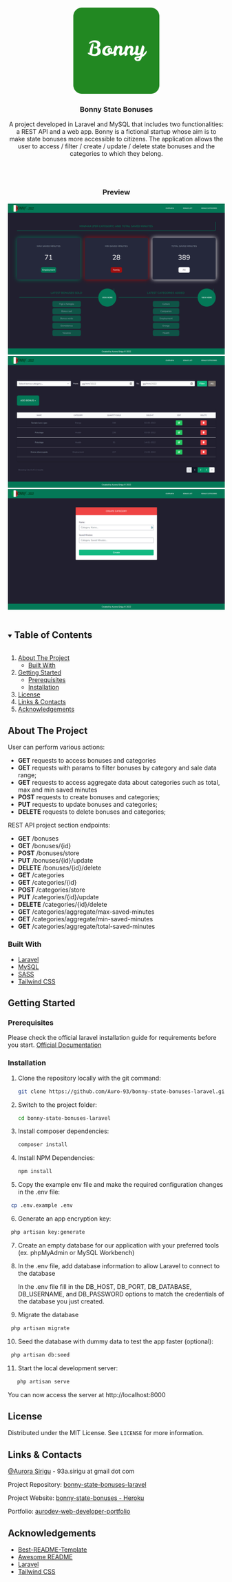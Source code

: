 <p align="center">

  <p align="center">
    <a href="https://github.com/Auro-93/bonny-state-bonuses-laravel">
        <img src="public/images/favicon.png" alt="Logo" width= "200" height = "200">
    </a>
   </p>
  
  <h3 align="center">Bonny State Bonuses</h3>

  <p align="center">
     A project developed in Laravel and MySQL that includes two functionalities: a REST API and a web app.
    Bonny is a fictional startup whose aim is to make state bonuses more accessible to citizens.
    The application allows the user to access / filter / create / update / delete state bonuses and the categories to which they belong.
  </p>

  <br>
  <br>

  <h3 align="center">Preview</h3>

  <a href="https://github.com/Auro-93/bonny-state-bonuses-laravel">
    <img src="public/screenshots/overview.png" alt="site-homepage-overview">
  </a>

  <a href="https://github.com/Auro-93/bonny-state-bonuses-laravel">
    <img src="public/screenshots/bonuses-table.png" alt="site-bonuses-table">
  </a>

  <a href="https://github.com/Auro-93/bonny-state-bonuses-laravel">
    <img src="public/screenshots/create-category.png" alt="site-create-category">
  </a>

</p>

<details open="open">
  <summary><h2 style="display: inline-block">Table of Contents</h2></summary>
  <ol>
    <li>
      <a href="#about-the-project">About The Project</a>
      <ul>
        <li><a href="#built-with">Built With</a></li>
      </ul>
    </li>
    <li>
      <a href="#getting-started">Getting Started</a>
      <ul>
        <li><a href="#prerequisites">Prerequisites</a></li>
        <li><a href="#installation">Installation</a></li>
      </ul>
    </li>
    <li><a href="#license">License</a></li>
    <li><a href="#links-contacts">Links & Contacts</a></li>
    <li><a href="#acknowledgements">Acknowledgements</a></li>
  </ol>
</details>

## About The Project

User can perform various actions:

<ul>
<li><strong>GET</strong> requests to access bonuses and categories </li>
<li><strong>GET</strong> requests with params to filter bonuses by category and sale data range; </li>
<li><strong>GET</strong> requests to access aggregate data about categories such as total, max and min saved minutes</li>
<li><strong>POST</strong> requests to create bonuses and categories; </li>
<li><strong>PUT</strong> requests to update bonuses and categories; </li>
<li><strong>DELETE</strong> requests to delete bonuses and categories; </li>
</ul>

REST API project section endpoints:

<ul>
<li><strong>GET</strong> /bonuses</li>
<li><strong>GET</strong> /bonuses/{id}</li>
<li><strong>POST</strong> /bonuses/store</li>
<li><strong>PUT</strong> /bonuses/{id}/update</li>
<li><strong>DELETE</strong> /bonuses/{id}/delete</li>

<li><strong>GET</strong> /categories</li>
<li><strong>GET</strong> /categories/{id}</li>
<li><strong>POST</strong> /categories/store</li>
<li><strong>PUT</strong> /categories/{id}/update</li>
<li><strong>DELETE</strong> /categories/{id}/delete</li>

<li><strong>GET</strong> /categories/aggregate/max-saved-minutes</li>
<li><strong>GET</strong> /categories/aggregate/min-saved-minutes</li>
<li><strong>GET</strong> /categories/aggregate/total-saved-minutes</li>
</ul>

### Built With

-   [Laravel](https://laravel.com/)
-   [MySQL](https://www.mysql.com/)
-   [SASS](https://sass-lang.com/)
-   [Tailwind CSS](https://tailwindcss.com/)

## Getting Started

### Prerequisites

Please check the official laravel installation guide for requirements before you start. [Official Documentation](https://laravel.com/docs/9.x/installation)

### Installation

1. Clone the repository locally with the git command:

    ```sh
    git clone https://github.com/Auro-93/bonny-state-bonuses-laravel.git
    ```

2. Switch to the project folder:

    ```sh
    cd bonny-state-bonuses-laravel
    ```

3. Install composer dependencies:

    ```sh
    composer install
    ```

4. Install NPM Dependencies:

    ```sh
    npm install
    ```

5. Copy the example env file and make the required configuration changes in the .env file:

```sh
 cp .env.example .env
```

6.  Generate an app encryption key:

```sh
 php artisan key:generate
```

7.  Create an empty database for our application with your preferred tools (ex. phpMyAdmin or MySQL Workbench)

8.  In the .env file, add database information to allow Laravel to connect to the database

    In the .env file fill in the DB_HOST, DB_PORT, DB_DATABASE, DB_USERNAME, and DB_PASSWORD options to match the credentials of the database you just created.


9.  Migrate the database

```sh
 php artisan migrate
```

10. Seed the database with dummy data to test the app faster (optional):

```sh
 php artisan db:seed
```

11. Start the local development server:

```sh
   php artisan serve
```

You can now access the server at http://localhost:8000

## License

Distributed under the MIT License. See `LICENSE` for more information.

## Links & Contacts

[@Aurora Sirigu](https://www.linkedin.com/in/aurora-sirigu-a001301b4/) - 93a.sirigu at gmail dot com

Project Repository: [bonny-state-bonuses-laravel](https://github.com/Auro-93/bonny-state-bonuses-laravel)

Project Website: [bonny-state-bonuses - Heroku](https://bonny-state-bonuses.herokuapp.com/)

Portfolio: [aurodev-web-developer-portfolio](https://aurodev-web-developer-portfolio.netlify.app/)

## Acknowledgements

-   [Best-README-Template](https://github.com/othneildrew/Best-README-Template)
-   [Awesome README](https://github.com/matiassingers/awesome-readme)
-   [Laravel](https://laravel.com/)
-   [Tailwind CSS](https://tailwindcss.com/)
